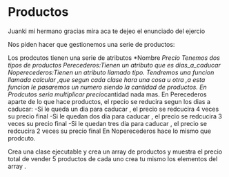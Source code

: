 # Productos
Juanki mi hermano gracias mira aca te dejeo el enunciado del ejercio 

Nos piden hacer que gestionemos una serie de productos:

Los prodcutos tienen una serie de atributos 
*Nombre
*Precio 
Tenemos dos tipos de productos
Perecederos:Tienen un atributo que es dias_a_caducar 
Noperecederos:Tienen un atributo llamado tipo.
Tendremos una funcion llamada calcular ,que segun cada clase hara una cosa u otra ,a esta funcion le pasaremos un numero siendo la cantidad de productos.
En Prodcutos seria multiplicar precio*cantidad nada mas.
En Perecederos aparte de lo que hace productos, el rpecio se reducira segun los dias a caducar:
 -Si le queda un dia para caducar , el precio se redcucira 4 veces su precio final 
 -Si le quedan dos dia para caducar , el precio se redcucira 3 veces su precio final
 -Si le quedan tres dia para caducar , el precio se redcucira 2 veces su precio final
 En Noperecederos hace lo mismo que prodcuto.
 
 Crea una clase ejecutable y crea un array de productos y muestra el precio total de vender 5 productos de cada uno 
 crea tu mismo los elementos del array .

